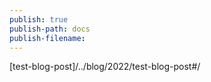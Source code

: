 ```yaml
---
publish: true
publish-path: docs
publish-filename: 
---
```

[test-blog-post]/../blog/2022/test-blog-post#/